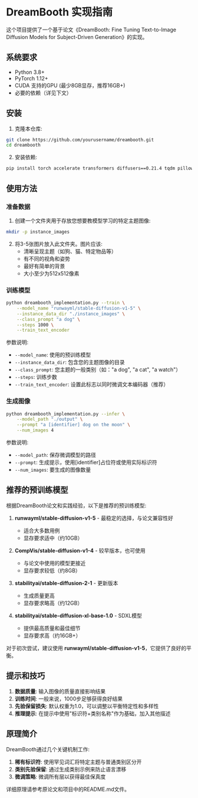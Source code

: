 # DreamBooth 实现指南

这个项目提供了一个基于论文《DreamBooth: Fine Tuning Text-to-Image Diffusion Models for Subject-Driven Generation》的实现。

## 系统要求

- Python 3.8+
- PyTorch 1.12+
- CUDA 支持的GPU (最少8GB显存，推荐16GB+)
- 必要的依赖（详见下文）

## 安装

1. 克隆本仓库:
```bash
git clone https://github.com/yourusername/dreambooth.git
cd dreambooth
```

2. 安装依赖:
```bash
pip install torch accelerate transformers diffusers==0.21.4 tqdm pillow
```

## 使用方法

### 准备数据

1. 创建一个文件夹用于存放您想要教模型学习的特定主题图像:
```bash
mkdir -p instance_images
```

2. 将3-5张图片放入此文件夹。图片应该:
   - 清晰呈现主题（如狗、猫、特定物品等）
   - 有不同的视角和姿势
   - 最好有简单的背景
   - 大小至少为512x512像素

### 训练模型

```bash
python dreambooth_implementation.py --train \
    --model_name "runwayml/stable-diffusion-v1-5" \
    --instance_data_dir "./instance_images" \
    --class_prompt "a dog" \
    --steps 1000 \
    --train_text_encoder
```

参数说明:
- `--model_name`: 使用的预训练模型
- `--instance_data_dir`: 包含您的主题图像的目录
- `--class_prompt`: 您主题的一般类别（如："a dog", "a cat", "a watch"）
- `--steps`: 训练步数
- `--train_text_encoder`: 设置此标志以同时微调文本编码器（推荐）

### 生成图像

```bash
python dreambooth_implementation.py --infer \
    --model_path "./output" \
    --prompt "a [identifier] dog on the moon" \
    --num_images 4
```

参数说明:
- `--model_path`: 保存微调模型的路径
- `--prompt`: 生成提示，使用[identifier]占位符或使用实际标识符
- `--num_images`: 要生成的图像数量

## 推荐的预训练模型

根据DreamBooth论文和实践经验，以下是推荐的预训练模型:

1. **runwayml/stable-diffusion-v1-5** - 最稳定的选择，与论文兼容性好
   - 适合大多数用例
   - 显存要求适中（约10GB）

2. **CompVis/stable-diffusion-v1-4** - 较早版本，也可使用
   - 与论文中使用的模型更接近
   - 显存要求较低（约8GB）

3. **stabilityai/stable-diffusion-2-1** - 更新版本
   - 生成质量更高
   - 显存要求略高（约12GB）

4. **stabilityai/stable-diffusion-xl-base-1.0** - SDXL模型
   - 提供最高质量和最佳细节
   - 显存要求高（约16GB+）

对于初次尝试，建议使用 **runwayml/stable-diffusion-v1-5**，它提供了良好的平衡。

## 提示和技巧

1. **数据质量**: 输入图像的质量直接影响结果
2. **训练时间**: 一般来说，1000步足够获得良好结果
3. **先验保留损失**: 默认权重为1.0，可以调整以平衡特定性和多样性
4. **推理提示**: 在提示中使用"标识符+类别名称"作为基础，加入其他描述

## 原理简介

DreamBooth通过几个关键机制工作:

1. **稀有标识符**: 使用罕见词汇将特定主题与普通类别区分开
2. **类别先验保留**: 通过生成类别示例来防止语言漂移
3. **微调策略**: 微调所有层以获得最佳保真度

详细原理请参考原论文和项目中的README.md文件。
